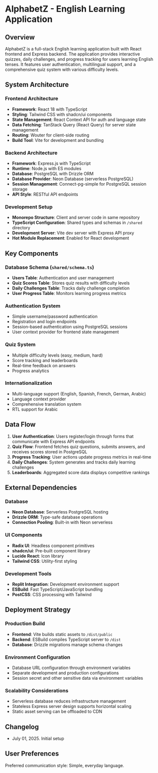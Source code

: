 # AlphabetZ - English Learning Application

## Overview

AlphabetZ is a full-stack English learning application built with React frontend and Express backend. The application provides interactive quizzes, daily challenges, and progress tracking for users learning English tenses. It features user authentication, multilingual support, and a comprehensive quiz system with various difficulty levels.

## System Architecture

### Frontend Architecture
- **Framework**: React 18 with TypeScript
- **Styling**: Tailwind CSS with shadcn/ui components
- **State Management**: React Context API for auth and language state
- **Data Fetching**: TanStack Query (React Query) for server state management
- **Routing**: Wouter for client-side routing
- **Build Tool**: Vite for development and bundling

### Backend Architecture
- **Framework**: Express.js with TypeScript
- **Runtime**: Node.js with ES modules
- **Database**: PostgreSQL with Drizzle ORM
- **Database Provider**: Neon Database (serverless PostgreSQL)
- **Session Management**: Connect-pg-simple for PostgreSQL session storage
- **API Style**: RESTful API endpoints

### Development Setup
- **Monorepo Structure**: Client and server code in same repository
- **TypeScript Configuration**: Shared types and schemas in `/shared` directory
- **Development Server**: Vite dev server with Express API proxy
- **Hot Module Replacement**: Enabled for React development

## Key Components

### Database Schema (`shared/schema.ts`)
- **Users Table**: Authentication and user management
- **Quiz Scores Table**: Stores quiz results with difficulty levels
- **Daily Challenges Table**: Tracks daily challenge completion
- **User Progress Table**: Monitors learning progress metrics

### Authentication System
- Simple username/password authentication
- Registration and login endpoints
- Session-based authentication using PostgreSQL sessions
- User context provider for frontend state management

### Quiz System
- Multiple difficulty levels (easy, medium, hard)
- Score tracking and leaderboards
- Real-time feedback on answers
- Progress analytics

### Internationalization
- Multi-language support (English, Spanish, French, German, Arabic)
- Language context provider
- Comprehensive translation system
- RTL support for Arabic

## Data Flow

1. **User Authentication**: Users register/login through forms that communicate with Express API endpoints
2. **Quiz Flow**: Frontend fetches quiz questions, submits answers, and receives scores stored in PostgreSQL
3. **Progress Tracking**: User actions update progress metrics in real-time
4. **Daily Challenges**: System generates and tracks daily learning challenges
5. **Leaderboards**: Aggregated score data displays competitive rankings

## External Dependencies

### Database
- **Neon Database**: Serverless PostgreSQL hosting
- **Drizzle ORM**: Type-safe database operations
- **Connection Pooling**: Built-in with Neon serverless

### UI Components
- **Radix UI**: Headless component primitives
- **shadcn/ui**: Pre-built component library
- **Lucide React**: Icon library
- **Tailwind CSS**: Utility-first styling

### Development Tools
- **Replit Integration**: Development environment support
- **ESBuild**: Fast TypeScript/JavaScript bundling
- **PostCSS**: CSS processing with Tailwind

## Deployment Strategy

### Production Build
- **Frontend**: Vite builds static assets to `/dist/public`
- **Backend**: ESBuild compiles TypeScript server to `/dist`
- **Database**: Drizzle migrations manage schema changes

### Environment Configuration
- Database URL configuration through environment variables
- Separate development and production configurations
- Session secret and other sensitive data via environment variables

### Scalability Considerations
- Serverless database reduces infrastructure management
- Stateless Express server design supports horizontal scaling
- Static asset serving can be offloaded to CDN

## Changelog
- July 01, 2025. Initial setup

## User Preferences

Preferred communication style: Simple, everyday language.